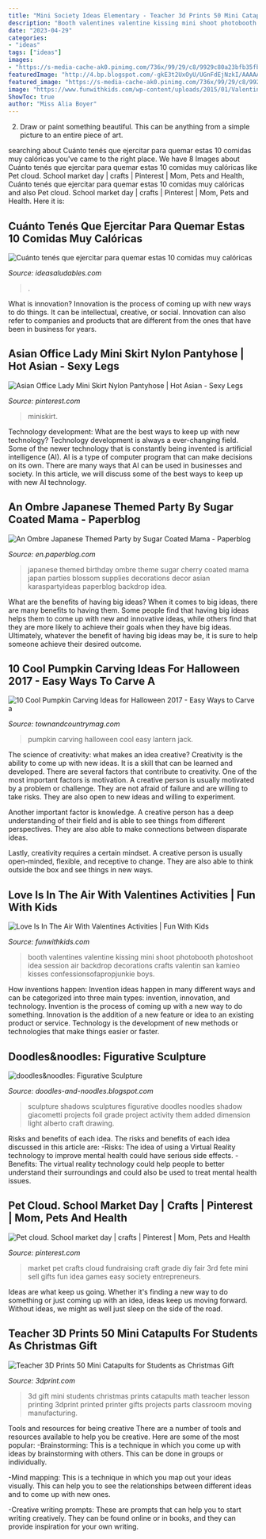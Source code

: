 ```yaml
---
title: "Mini Society Ideas Elementary - Teacher 3d Prints 50 Mini Catapults For Students As Christmas Gift"
description: "Booth valentines valentine kissing mini shoot photobooth photoshoot idea session air backdrop decorations crafts valentin san kamieo kisses confessionsofapropjunkie boys"
date: "2023-04-29"
categories:
- "ideas"
tags: ["ideas"]
images:
- "https://s-media-cache-ak0.pinimg.com/736x/99/29/c8/9929c80a23bfb35fbd3822512e35c120.jpg"
featuredImage: "http://4.bp.blogspot.com/-gkE3t2UxOyU/UGnFdEjNzkI/AAAAAAAAA4w/8KAhHS8yrB8/s1600/gesture+sculptures.jpg"
featured_image: "https://s-media-cache-ak0.pinimg.com/736x/99/29/c8/9929c80a23bfb35fbd3822512e35c120.jpg"
image: "https://www.funwithkids.com/wp-content/uploads/2015/01/Valentines-photo-booth-1.jpg"
ShowToc: true
author: "Miss Alia Boyer"
---
```



2. Draw or paint something beautiful. This can be anything from a simple picture to an entire piece of art.

	

		
searching about Cuánto tenés que ejercitar para quemar estas 10 comidas muy calóricas you've came to the right place. We have 8 Images about Cuánto tenés que ejercitar para quemar estas 10 comidas muy calóricas like Pet cloud. School market day | crafts | Pinterest | Mom, Pets and Health, Cuánto tenés que ejercitar para quemar estas 10 comidas muy calóricas and also Pet cloud. School market day | crafts | Pinterest | Mom, Pets and Health. Here it is:
		
    
## Cuánto Tenés Que Ejercitar Para Quemar Estas 10 Comidas Muy Calóricas

<img loading=lazy src="https://ideasaludables.com/wp-content/uploads/2017/08/alimentacion-saludable-2503773w640.jpg" onerror="this.onerror=null;this.src='https://tse3.mm.bing.net/th?id=OIP.XRwtNA_eMYWODmP7y4BaUgDcEa&amp;pid=15.1';" alt="Cuánto tenés que ejercitar para quemar estas 10 comidas muy calóricas">

_Source: ideasaludables.com_

>. 

	

What is innovation?
Innovation is the process of coming up with new ways to do things. It can be intellectual, creative, or social. Innovation can also refer to companies and products that are different from the ones that have been in business for years.

    
## Asian Office Lady Mini Skirt Nylon Pantyhose | Hot Asian - Sexy Legs

<img loading=lazy src="https://i.pinimg.com/736x/2c/0e/11/2c0e1181c8cbea59dfdbe4a866028cfa--office-ladies-mini-skirts.jpg" onerror="this.onerror=null;this.src='https://tse2.mm.bing.net/th?id=OIP.8F7EhCB6x55CxthSQWtZPwHaLH&amp;pid=15.1';" alt="Asian Office Lady Mini Skirt Nylon Pantyhose | Hot Asian - Sexy Legs">

_Source: pinterest.com_

>miniskirt. 

	

Technology development: What are the best ways to keep up with new technology?
Technology development is always a ever-changing field. Some of the newer technology that is constantly being invented is artificial intelligence (AI). AI is a type of computer program that can make decisions on its own. There are many ways that AI can be used in businesses and society. In this article, we will discuss some of the best ways to keep up with new AI technology.

    
## An Ombre Japanese Themed Party By Sugar Coated Mama - Paperblog

<img loading=lazy src="http://m5.paperblog.com/i/61/615791/an-ombre-japanese-themed-party-by-sugar-coate-L-8i7Jw5.jpeg" onerror="this.onerror=null;this.src='https://tse4.mm.bing.net/th?id=OIP.aJxhnr0WMUiRaH2KaWsz9AHaLF&amp;pid=15.1';" alt="An Ombre Japanese Themed Party by Sugar Coated Mama - Paperblog">

_Source: en.paperblog.com_

>japanese themed birthday ombre theme sugar cherry coated mama japan parties blossom supplies decorations decor asian karaspartyideas paperblog backdrop idea. 

	

What are the benefits of having big ideas?
When it comes to big ideas, there are many benefits to having them. Some people find that having big ideas helps them to come up with new and innovative ideas, while others find that they are more likely to achieve their goals when they have big ideas. Ultimately, whatever the benefit of having big ideas may be, it is sure to help someone achieve their desired outcome.

    
## 10 Cool Pumpkin Carving Ideas For Halloween 2017 - Easy Ways To Carve A

<img loading=lazy src="https://hips.hearstapps.com/toc.h-cdn.co/assets/15/37/980x490/landscape-1441745213-jack-o-lantern-1.gif?resize=1200:*" onerror="this.onerror=null;this.src='https://tse1.mm.bing.net/th?id=OIP.5-160ioszs7TRR9xijgbLAHaDt&amp;pid=15.1';" alt="10 Cool Pumpkin Carving Ideas for Halloween 2017 - Easy Ways to Carve a">

_Source: townandcountrymag.com_

>pumpkin carving halloween cool easy lantern jack. 

	

The science of creativity: what makes an idea creative?
Creativity is the ability to come up with new ideas. It is a skill that can be learned and developed. There are several factors that contribute to creativity.
One of the most important factors is motivation. A creative person is usually motivated by a problem or challenge. They are not afraid of failure and are willing to take risks. They are also open to new ideas and willing to experiment.

Another important factor is knowledge. A creative person has a deep understanding of their field and is able to see things from different perspectives. They are also able to make connections between disparate ideas.

Lastly, creativity requires a certain mindset. A creative person is usually open-minded, flexible, and receptive to change. They are also able to think outside the box and see things in new ways.

    
## Love Is In The Air With Valentines Activities | Fun With Kids

<img loading=lazy src="https://www.funwithkids.com/wp-content/uploads/2015/01/Valentines-photo-booth-1.jpg" onerror="this.onerror=null;this.src='https://tse1.mm.bing.net/th?id=OIP.VfvFlFp_sf0vXEcdFe73QAHaLH&amp;pid=15.1';" alt="Love Is In The Air With Valentines Activities | Fun With Kids">

_Source: funwithkids.com_

>booth valentines valentine kissing mini shoot photobooth photoshoot idea session air backdrop decorations crafts valentin san kamieo kisses confessionsofapropjunkie boys. 

	

How inventions happen:
Invention ideas happen in many different ways and can be categorized into three main types: invention, innovation, and technology. Invention is the process of coming up with a new way to do something. Innovation is the addition of a new feature or idea to an existing product or service. Technology is the development of new methods or technologies that make things easier or faster.

    
## Doodles&amp;noodles: Figurative Sculpture

<img loading=lazy src="http://4.bp.blogspot.com/-gkE3t2UxOyU/UGnFdEjNzkI/AAAAAAAAA4w/8KAhHS8yrB8/s1600/gesture+sculptures.jpg" onerror="this.onerror=null;this.src='https://tse1.mm.bing.net/th?id=OIP.SYecOApaN69AB2493viJ7QHaJ4&amp;pid=15.1';" alt="doodles&amp;noodles: Figurative Sculpture">

_Source: doodles-and-noodles.blogspot.com_

>sculpture shadows sculptures figurative doodles noodles shadow giacometti projects foil grade project activity them added dimension light alberto craft drawing. 

	

Risks and benefits of each idea.
The risks and benefits of each idea discussed in this article are: 
-Risks: The idea of using a Virtual Reality technology to improve mental health could have serious side effects.
-Benefits: The virtual reality technology could help people to better understand their surroundings and could also be used to treat mental health issues.

    
## Pet Cloud. School Market Day | Crafts | Pinterest | Mom, Pets And Health

<img loading=lazy src="https://s-media-cache-ak0.pinimg.com/736x/99/29/c8/9929c80a23bfb35fbd3822512e35c120.jpg" onerror="this.onerror=null;this.src='https://tse4.mm.bing.net/th?id=OIP.NqKIa9wUMAi-8Rsd2ICtFQHaJ3&amp;pid=15.1';" alt="Pet cloud. School market day | crafts | Pinterest | Mom, Pets and Health">

_Source: pinterest.com_

>market pet crafts cloud fundraising craft grade diy fair 3rd fete mini sell gifts fun idea games easy society entrepreneurs. 

	

Ideas are what keep us going. Whether it's finding a new way to do something or just coming up with an idea, ideas keep us moving forward. Without ideas, we might as well just sleep on the side of the road.

    
## Teacher 3D Prints 50 Mini Catapults For Students As Christmas Gift

<img loading=lazy src="http://3dprint.com/wp-content/uploads/2014/12/minicatapult1.jpg" onerror="this.onerror=null;this.src='https://tse4.mm.bing.net/th?id=OIP.BxJ4fYiFl77jG9mDHzL_1QHaEM&amp;pid=15.1';" alt="Teacher 3D Prints 50 Mini Catapults for Students as Christmas Gift">

_Source: 3dprint.com_

>3d gift mini students christmas prints catapults math teacher lesson printing 3dprint printed printer gifts projects parts classroom moving manufacturing. 

	

Tools and resources for being creative
There are a number of tools and resources available to help you be creative. Here are some of the most popular:
-Brainstorming: This is a technique in which you come up with ideas by brainstorming with others. This can be done in groups or individually.

-Mind mapping: This is a technique in which you map out your ideas visually. This can help you to see the relationships between different ideas and to come up with new ones.

-Creative writing prompts: These are prompts that can help you to start writing creatively. They can be found online or in books, and they can provide inspiration for your own writing.

